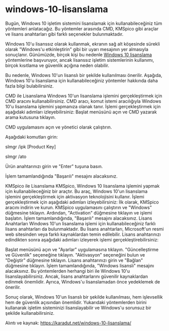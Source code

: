 # windows-10-lisanslama
Bugün, Windows 10 işletim sistemini lisanslamak için kullanabileceğiniz tüm yöntemleri anlatacağız. Bu yöntemler arasında CMD, KMSpico gibi araçlar ve lisans anahtarları gibi farklı seçenekler bulunmaktadır.

Windows 10'u lisanssız olarak kullanmak, ekranın sağ alt köşesinde sürekli olarak "Windows'u etkinleştirin" gibi bir uyarı mesajının yer almasıyla sonuçlanır. Günümüzde, birçok kişi bu nedenle <a href="https://karadut.net/windows-10-lisanslama/">Windows 10 lisanslama</a> yöntemlerine başvuruyor, ancak lisanssız işletim sistemlerinin kullanımı, birçok kısıtlama ve güvenlik açığına neden olabilir.

Bu nedenle, Windows 10'un lisanslı bir şekilde kullanılması önerilir. Aşağıda, Windows 10'u lisanslama için kullanabileceğiniz yöntemler hakkında daha fazla bilgi bulabilirsiniz.

CMD ile Lisanslama
Windows 10'un lisanslama işlemini gerçekleştirmek için CMD aracını kullanabilirsiniz. CMD aracı, komut istemi aracılığıyla Windows 10'u lisanslama işlemini yapmanıza olanak tanır. İşlemi gerçekleştirmek için aşağıdaki adımları izleyebilirsiniz:
Başlat menüsünü açın ve CMD yazarak arama kutusuna tıklayın.

CMD uygulamasını açın ve yönetici olarak çalıştırın.

Aşağıdaki komutları girin:

slmgr /ipk [Product Key]

slmgr /ato

Ürün anahtarınızı girin ve "Enter" tuşuna basın.

İşlem tamamlandığında "Başarılı" mesajını alacaksınız.

KMSpico ile Lisanslama
KMSpico, Windows 10 lisanslama işlemini yapmak için kullanabileceğiniz bir araçtır. Bu araç, Windows 10'un lisanslama işlemini gerçekleştirmek için aktivasyon teknolojisini kullanır. İşlemi gerçekleştirmek için aşağıdaki adımları izleyebilirsiniz:
İlk olarak, KMSpico aracını indirin ve kurun.
KMSpico uygulamasını çalıştırın ve "Windows" düğmesine tıklayın.
Ardından, "Activation" düğmesine tıklayın ve işlemi başlatın.
İşlem tamamlandığında, "Başarılı" mesajını alacaksınız.
Lisans Anahtarları
Windows 10'un lisanslama işlemi için kullanabileceğiniz farklı lisans anahtarları da bulunmaktadır. Bu lisans anahtarları, Microsoft'un resmi web sitesinden veya farklı kaynaklardan temin edilebilir. Lisans anahtarınızı edindikten sonra aşağıdaki adımları izleyerek işlemi gerçekleştirebilirsiniz:

Başlat menüsünü açın ve "Ayarlar" uygulamasına tıklayın.
"Güncelleştirme ve Güvenlik" seçeneğine tıklayın.
"Aktivasyon" seçeneğini bulun ve "Değiştir" düğmesine tıklayın.
Lisans anahtarınızı girin ve "Bağlan" düğmesine tıklayın.
İşlem tamamlandığında, "Windows lisanslı" mesajını alacaksınız.
Bu yöntemlerden herhangi biri ile Windows 10'u lisanslayabilirsiniz. Ancak, lisans anahtarlarını güvenilir kaynaklardan edinmek önemlidir. Ayrıca, Windows'u lisanslamadan önce yedeklemek de önerilir.

Sonuç olarak, Windows 10'un lisanslı bir şekilde kullanılması, hem işlevsellik hem de güvenlik açısından önemlidir. Yukarıdaki yöntemlerden birini kullanarak işletim sisteminizi lisanslayabilir ve Windows'u sorunsuz bir şekilde kullanabilirsiniz.

Alıntı ve kaynak: https://karadut.net/windows-10-lisanslama/
